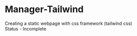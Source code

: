 # Manager-Tailwind
Creating a static webpage with css framework (tailwind css)
<br>
Status - Incomplete
